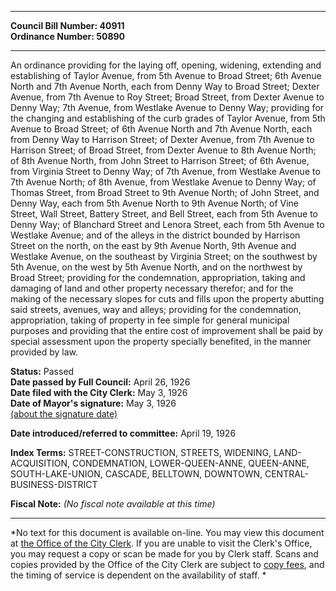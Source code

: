 * * * * *  
  
**Council Bill Number: [](#h0)[](#h2)40911**   
**Ordinance Number: 50890**  
  
* * * * *  
  
An ordinance providing for the laying off, opening, widening, extending and establishing of Taylor Avenue, from 5th Avenue to Broad Street; 6th Avenue North and 7th Avenue North, each from Denny Way to Broad Street; Dexter Avenue, from 7th Avenue to Roy Street; Broad Street, from Dexter Avenue to Denny Way; 7th Avenue, from Westlake Avenue to Denny Way; providing for the changing and establishing of the curb grades of Taylor Avenue, from 5th Avenue to Broad Street; of 6th Avenue North and 7th Avenue North, each from Denny Way to Harrison Street; of Dexter Avenue, from 7th Avenue to Harrison Street; of Broad Street, from Dexter Avenue to 8th Avenue North; of 8th Avenue North, from John Street to Harrison Street; of 6th Avenue, from Virginia Street to Denny Way; of 7th Avenue, from Westlake Avenue to 7th Avenue North; of 8th Avenue, from Westlake Avenue to Denny Way; of Thomas Street, from Broad Street to 9th Avenue North; of John Street, and Denny Way, each from 5th Avenue North to 9th Avenue North; of Vine Street, Wall Street, Battery Street, and Bell Street, each from 5th Avenue to Denny Way; of Blanchard Street and Lenora Street, each from 5th Avenue to Westlake Avenue; and of the alleys in the district bounded by Harrison Street on the north, on the east by 9th Avenue North, 9th Avenue and Westlake Avenue, on the southeast by Virginia Street; on the southwest by 5th Avenue, on the west by 5th Avenue North, and on the northwest by Broad Street; providing for the condemnation, appropriation, taking and damaging of land and other property necessary therefor; and for the making of the necessary slopes for cuts and fills upon the property abutting said streets, avenues, way and alleys; providing for the condemnation, appropriation, taking of property in fee simple for general municipal purposes and providing that the entire cost of improvement shall be paid by special assessment upon the property specially benefited, in the manner provided by law.  
  
**Status:** Passed   
**Date passed by Full Council:** April 26, 1926   
**Date filed with the City Clerk:** May 3, 1926   
**Date of Mayor's signature:** May 3, 1926   
[(about the signature date)](/~public/approvaldate.htm)   
  
  
**Date introduced/referred to committee:** April 19, 1926   
  
**Index Terms:** STREET-CONSTRUCTION, STREETS, WIDENING, LAND-ACQUISITION, CONDEMNATION, LOWER-QUEEN-ANNE, QUEEN-ANNE, SOUTH-LAKE-UNION, CASCADE, BELLTOWN, DOWNTOWN, CENTRAL-BUSINESS-DISTRICT  
  
**Fiscal Note:** *(No fiscal note available at this time)*  
  
* * * * *  
  
*No text for this document is available on-line. You may view this document at [the Office of the City Clerk](http://www.seattle.gov/leg/clerk/contactUs.htm). If you are unable to visit the Clerk's Office, you may request a copy or scan be made for you by Clerk staff. Scans and copies provided by the Office of the City Clerk are subject to [copy fees](http://clerk.seattle.gov/~public/clerkfees.htm), and the timing of service is dependent on the availability of staff. *  
  
  
